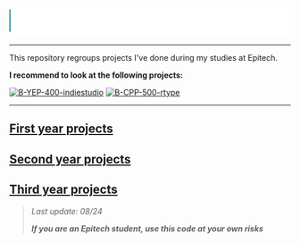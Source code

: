 ![](src/epitech.svg)

---

This repository regroups projects I've done during my studies at Epitech.

**I recommend to look at the following projects:**

[![B-YEP-400-indiestudio](https://github-readme-stats.vercel.app/api/pin/?username=Thibb1&repo=B-YEP-400-indiestudio)](https://github.com/Thibb1/B-YEP-400-indiestudio)
[![B-CPP-500-rtype](https://github-readme-stats.vercel.app/api/pin/?username=Thibb1&repo=B-CPP-500-rtype)](https://github.com/Thibb1/B-CPP-500-rtype)

---


## [First year projects](tek1)

## [Second year projects](tek2)

## [Third year projects](tek3)

>
> *Last update: 08/24*
>
> ***If you are an Epitech student, use this code at your own risks***
